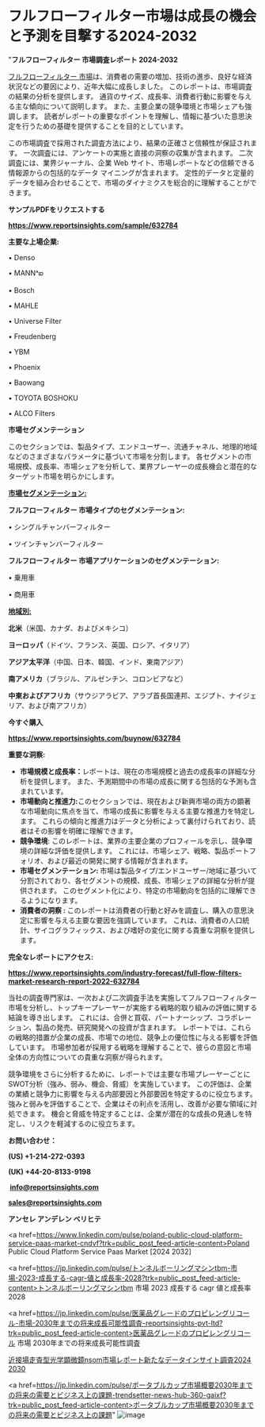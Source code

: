 # フルフローフィルター市場は成長の機会と予測を目撃する2024-2032

"<strong>フルフローフィルター 市場調査レポート 2024-2032</strong>

<a href=https://www.reportsinsights.com/sample/632784>フルフローフィルター 市場</a>は、消費者の需要の増加、技術の進歩、良好な経済状況などの要因により、近年大幅に成長しました。 このレポートは、市場調査の結果の分析を提供します。 通貨のサイズ、成長率、消費者行動に影響を与える主な傾向について説明します。 また、主要企業の競争環境と市場シェアも強調します。 読者がレポートの重要なポイントを理解し、情報に基づいた意思決定を行うための基礎を提供することを目的としています。

この市場調査で採用された調査方法により、結果の正確さと信頼性が保証されます。 一次調査には、アンケートの実施と直接の洞察の収集が含まれます。 二次調査には、業界ジャーナル、企業 Web サイト、市場レポートなどの信頼できる情報源からの包括的なデータ マイニングが含まれます。 定性的データと定量的データを組み合わせることで、市場のダイナミクスを総合的に理解することができます。

<strong><b>サンプルPDFをリクエストする</b></strong>

<a href=https://www.reportsinsights.com/sample/632784><strong><u>https://www.reportsinsights.com/sample/632784</u></strong></a>

<strong>主要な上場企業:</strong>

• Denso

• MANNᵃఐ

• Bosch

• MAHLE

• Universe Filter

• Freudenberg

• YBM

• Phoenix

• Baowang

• TOYOTA BOSHOKU

• ALCO Filters

<strong>市場セグメンテーション</strong>

このセクションでは、製品タイプ、エンドユーザー、流通チャネル、地理的地域などのさまざまなパラメータに基づいて市場を分割します。 各セグメントの市場規模、成長率、市場シェアを分析して、業界プレーヤーの成長機会と潜在的なターゲット市場を明らかにします。

<strong><u>市場セグメンテーション</u></strong><strong><u>:</u></strong>

<strong>フルフローフィルター 市場タイプのセグメンテーション:</strong>

• シングルチャンバーフィルター

• ツインチャンバーフィルター

<strong>フルフローフィルター 市場アプリケーションのセグメンテーション:</strong>

• 乗用車

• 商用車

<strong><u>地域別</u></strong><strong><u>:</u></strong>

<strong>北米</strong>（米国、カナダ、およびメキシコ）

<strong>ヨーロッパ</strong>（ドイツ、フランス、英国、ロシア、イタリア）

<strong>アジア太平洋</strong>（中国、日本、韓国、インド、東南アジア）

<strong>南アメリカ</strong>（ブラジル、アルゼンチン、コロンビアなど）

<strong>中東およびアフリカ</strong>（サウジアラビア、アラブ首長国連邦、エジプト、ナイジェリア、および南アフリカ）

<strong>今すぐ購入</strong>

<a href=https://www.reportsinsights.com/buynow/632784><strong><u>https://www.reportsinsights.com/buynow/632784</u></strong></a>

<strong>重要な洞察:</strong>
<ul>
  <li><strong>市場規模と成長率：</strong>レポートは、現在の市場規模と過去の成長率の詳細な分析を提供します。 また、予測期間中の市場の成長に関する包括的な予測も含まれています。</li>
  <li><strong>市場動向と推進力:</strong>このセクションでは、現在および新興市場の両方の顕著な市場動向に焦点を当て、市場の成長に影響を与える主要な推進力を特定します。 これらの傾向と推進力はデータと分析によって裏付けられており、読者はその影響を明確に理解できます。</li>
  <li><strong>競争環境</strong>: このレポートは、業界の主要企業のプロフィールを示し、競争環境の詳細な評価を提供します。 これには、市場シェア、戦略、製品ポートフォリオ、および最近の開発に関する情報が含まれます。</li>
  <li><strong>市場セグメンテーション: </strong>市場は製品タイプ/エンドユーザー/地域に基づいて分割されており、各セグメントの規模、成長、市場シェアの詳細な分析が提供されます。 このセグメント化により、特定の市場動向を包括的に理解できるようになります。</li>
  <li><strong>消費者の洞察 : </strong>このレポートは消費者の行動と好みを調査し、購入の意思決定に影響を与える主要な要因を強調しています。 これは、消費者の人口統計、サイコグラフィックス、および嗜好の変化に関する貴重な洞察を提供します。</li>
</ul>
<strong>完全なレポートにアクセス:</strong>

<a href=https://www.reportsinsights.com/industry-forecast/full-flow-filters-market-research-report-2022-632784><strong><u><b>https://www.reportsinsights.com/industry-forecast/full-flow-filters-market-research-report-2022-632784</b></u></strong></a>

当社の調査専門家は、一次および二次調査手法を実施してフルフローフィルター市場を分析し、トップキープレーヤーが実施する戦略的取り組みの評価に関する結論を導き出します。 これには、合併と買収、パートナーシップ、コラボレーション、製品の発売、研究開発への投資が含まれます。 レポートでは、これらの戦略的措置が企業の成長、市場での地位、競争上の優位性に与える影響を評価しています。 市場参加者が採用する戦略を理解することで、彼らの意図と市場全体の方向性についての貴重な洞察が得られます。

競争環境をさらに分析するために、レポートでは主要な市場プレーヤーごとにSWOT分析（強み、弱み、機会、脅威）を実施しています。 この評価は、企業の業績と競争力に影響を与える内部要因と外部要因を特定するのに役立ちます。 強みと弱みを評価することで、企業はその利点を活用し、改善が必要な領域に対処できます。 機会と脅威を特定することは、企業が潜在的な成長の見通しを特定し、リスクを軽減するのに役立ちます。

<strong>お問い合わせ：</strong>

<strong>(US) +1-214-272-0393</strong>

<strong>(UK) +44-20-8133-9198</strong>

<strong> </strong><a href=info@reportsinsights.com><strong><u>info@reportsinsights.com</u></strong></a>

<a href=sales@reportsinsights.com><strong><u>sales@reportsinsights.com</u></strong></a>

<strong>アンセレ アンデレン ベリヒテ</strong>

<a href=https://www.linkedin.com/pulse/poland-public-cloud-platform-service-paas-market-cndvf?trk=public_post_feed-article-content>Poland Public Cloud Platform Service Paas Market [2024 2032]</a>

<a href=https://jp.linkedin.com/pulse/トンネルボーリングマシンtbm-市場-2023-成長する-cagr-値と成長率-2028?trk=public_post_feed-article-content>トンネルボーリングマシンtbm 市場 2023 成長する cagr 値と成長率 2028</a>

<a href=https://jp.linkedin.com/pulse/医薬品グレードのプロピレングリコール-市場-2030年までの将来成長可能性調査-reportsinsights-pvt-ltd?trk=public_post_feed-article-content>医薬品グレードのプロピレングリコール 市場 2030年までの将来成長可能性調査</a>

<a href=https://www.linkedin.com/pulse/近接場走査型光学顕微鏡nsom市場レポート新たなデータインサイト調査2024-2030-reports-insights-expert-jg6af/>近接場走査型光学顕微鏡nsom市場レポート新たなデータインサイト調査2024 2030</a>

<a href=https://jp.linkedin.com/pulse/ポータブルカップ市場概要2030年までの将来の需要とビジネス上の課題-trendsetter-news-hub-360-gaixf?trk=public_post_feed-article-content>ポータブルカップ市場概要2030年までの将来の需要とビジネス上の課題</a>"
![image](https://github.com/gayatrid12/RIindustry/assets/158473851/30b8b794-6131-4118-9b48-1913036bed30)
